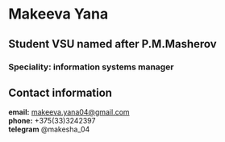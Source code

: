 # Makeeva Yana 
## Student VSU named after P.M.Masherov
### Speciality: information systems manager
## Contact information
**email:** makeeva.yana04@gmail.com       
**phone:** +375(33)3242397         
 **telegram** @makesha_04          
